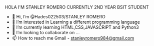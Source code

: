 HOLA I'M STANLEY ROMERO CURRENTLY 2ND YEAR BSIT STUDENT
- 👋 Hi, I’m @Hades022503/STANLEY ROMERO
- 👀 I’m interested in Learning a different programming language
- 🌱 I’m currently learning HTML,CSS,JAVASCRIPT and Python3
- 💞️ I’m looking to collaborate on ...
- 📫 How to reach me Gmail - stanleyromero984@gmail.com   

